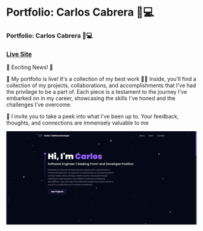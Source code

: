 # Portfolio: Carlos Cabrera 💼💻
### Portfolio: Carlos Cabrera 💼💻
### [Live Site](https://carloscabrera.vercel.app/)

🚀 Exciting News! 🚀

🌟 My portfolio is live! It's a collection of my best work 👨‍💻 Inside, you'll find a collection of my projects, collaborations, and accomplishments that I've had the privilege to be a part of. Each piece is a testament to the journey I've embarked on in my career, showcasing the skills I've honed and the challenges I've overcome. 

💫 I invite you to take a peek into what I've been up to. Your feedback, thoughts, and connections are immensely valuable to me 

![](/preview.png)

